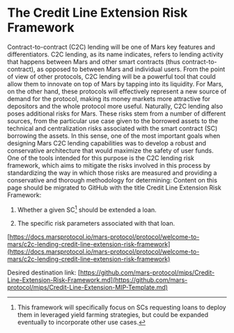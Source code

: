 # The Credit Line Extension Risk Framework

Contract-to-contract (C2C) lending will be one of Mars key features and differentiators. C2C lending, as its name indicates, refers to lending activity that happens between Mars and other smart contracts (thus contract-to-contract), as opposed to between Mars and individual users. From the point of view of other protocols, C2C lending will be a powerful tool that could allow them to innovate on top of Mars by tapping into its liquidity. For Mars, on the other hand, these protocols will effectively represent a new source of demand for the protocol, making its money markets more attractive for depositors and the whole protocol more useful.
Naturally, C2C lending also poses additional risks for Mars. These risks stem from a number of different sources, from the particular use case given to the borrowed assets to the technical and centralization risks associated with the smart contract (SC) borrowing the assets. In this sense, one of the most important goals when designing Mars C2C lending capabilities was to develop a robust and conservative architecture that would maximize the safety of user funds.
One of the tools intended for this purpose is the C2C lending risk framework, which aims to mitigate the risks involved in this process by standardizing the way in which those risks are measured and providing a conservative and thorough methodology for determining:
Content on this page should be migrated to GitHub with the title Credit Line Extension Risk Framework: 

1. Whether a given SC[^1] should be extended a loan. 
2. The specific risk parameters associated with that loan.

    [^1]: This framework will specifically focus on SCs requesting loans to deploy them in leveraged yield farming strategies, but could be expanded eventually to incorporate other use cases.

[https://docs.marsprotocol.io/mars-protocol/protocol/welcome-to-mars/c2c-lending-credit-line-extension-risk-framework](https://docs.marsprotocol.io/mars-protocol/protocol/welcome-to-mars/c2c-lending-credit-line-extension-risk-framework)

Desired destination link: [https://github.com/mars-protocol/mips/Credit-Line-Extension-Risk-Framework.md](https://github.com/mars-protocol/mips/Credit-Line-Extension-MIP-Template.md)